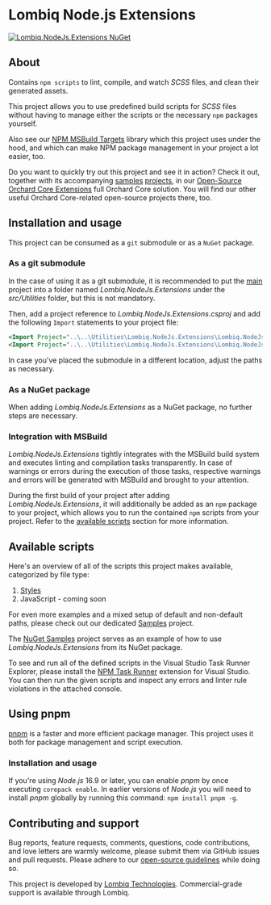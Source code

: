 # Lombiq Node.js Extensions



[![Lombiq.NodeJs.Extensions NuGet](https://img.shields.io/nuget/v/Lombiq.NodeJs.Extensions?label=Lombiq.NodeJs.Extensions)](https://www.nuget.org/packages/Lombiq.NodeJs.Extensions/)


## About

Contains `npm scripts` to lint, compile, and watch *SCSS* files, and clean their generated assets.

This project allows you to use predefined build scripts for *SCSS* files without having to manage either the scripts or the necessary `npm` packages yourself.

Also see our [NPM MSBuild Targets](https://github.com/Lombiq/NPM-Targets) library which this project uses under the hood, and which can make NPM package management in your project a lot easier, too.

Do you want to quickly try out this project and see it in action? Check it out, together with its accompanying [samples](Lombiq.NodeJs.Extensions.Samples) [projects](Lombiq.NodeJs.Extensions.Samples.NuGet), in our [Open-Source Orchard Core Extensions](https://github.com/Lombiq/Open-Source-Orchard-Core-Extensions) full Orchard Core solution. You will find our other useful Orchard Core-related open-source projects there, too.


## Installation and usage

This project can be consumed as a `git` submodule or as a `NuGet` package.

### As a git submodule
In the case of using it as a git submodule, it is recommended to put the [main](../Lombiq.NodeJs.Extensions) project into a folder named _Lombiq.NodeJs.Extensions_ under the _src/Utilities_ folder, but this is not mandatory.

Then, add a project reference to _Lombiq.NodeJs.Extensions.csproj_ and add the following `Import` statements to your project file:

```xml
<Import Project="..\..\Utilities\Lombiq.NodeJs.Extensions\Lombiq.NodeJs.Extensions\Lombiq.NodeJs.Extensions.props"/>
<Import Project="..\..\Utilities\Lombiq.NodeJs.Extensions\Lombiq.NodeJs.Extensions\Lombiq.NodeJs.Extensions.targets"/>
```
In case you've placed the submodule in a different location, adjust the paths as necessary.

### As a NuGet package

When adding _Lombiq.NodeJs.Extensions_ as a NuGet package, no further steps are necessary.

### Integration with MSBuild

_Lombiq.NodeJs.Extensions_ tightly integrates with the MSBuild build system and executes linting and compilation tasks transparently. In case of warnings or errors during the execution of those tasks, respective warnings and errors will be generated with MSBuild and brought to your attention.

During the first build of your project after adding _Lombiq.NodeJs.Extensions_, it will additionally be added as an `npm` package to your project, which allows you to run the contained `npm` scripts from your project. Refer to the [available scripts](#available-scripts) section for more information.


## Available scripts

Here's an overview of all of the scripts this project makes available, categorized by file type:

1. [Styles](Docs/Styles.md)
2. JavaScript - coming soon

For even more examples and a mixed setup of default and non-default paths, please check out our dedicated [Samples](Lombiq.NodeJs.Extensions.Samples) project.

The [NuGet Samples](Lombiq.NodeJs.Extensions.Samples.NuGet) project serves as an example of how to use _Lombiq.NodeJs.Extensions_ from its NuGet package.

To see and run all of the defined scripts in the Visual Studio Task Runner Explorer, please install the [NPM Task Runner](https://marketplace.visualstudio.com/items?itemName=MadsKristensen.NpmTaskRunner64) extension for Visual Studio. You can then run the given scripts and inspect any errors and linter rule violations in the attached console.


## Using pnpm

[pnpm](https://pnpm.io/) is a faster and more efficient package manager. This project uses it both for package management and script execution.

### Installation and usage

If you're using *Node.js* 16.9 or later, you can enable *pnpm* by once executing `corepack enable`. In earlier versions of *Node.js* you will need to install *pnpm* globally by running this command: `npm install pnpm -g`.


## Contributing and support

Bug reports, feature requests, comments, questions, code contributions, and love letters are warmly welcome, please submit them via GitHub issues and pull requests. Please adhere to our [open-source guidelines](https://lombiq.com/open-source-guidelines) while doing so.

This project is developed by [Lombiq Technologies](https://lombiq.com/). Commercial-grade support is available through Lombiq.
